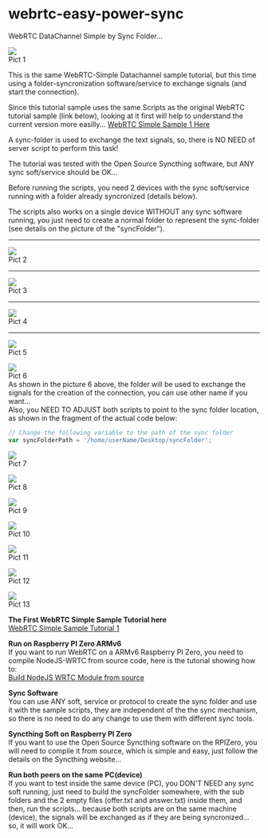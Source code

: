 # webrtc-easy-power-sync
WebRTC DataChannel Simple by Sync Folder...
 
![](img/webrtc-easy-power-sync-001.jpg)  
Pict 1  
 
 
This is the same WebRTC-Simple Datachannel sample tutorial, but this time using a folder-syncronization software/service to exchange signals (and start the connection).  
  
Since this tutorial sample uses the same Scripts as the original WebRTC tutorial sample (link below), looking at it first will help to understand the current version more easilly...
[WebRTC Simple Sample 1 Here](https://github.com/t2age/webrtc-easy-power)
  
A sync-folder is used to exchange the text signals, so, there is NO NEED of server script to perform this task!  
  
The tutorial was tested with the Open Source Syncthing software, but ANY sync soft/service should be OK...  
  
Before running the scripts, you need 2 devices with the sync soft/service running with a folder already syncronized (details below).  
  
The scripts also works on a single device WITHOUT any sync software running, you just need to create a normal folder to represent the sync-folder (see details on the picture of the "syncFolder").  
  
  

  
-----
![](img/webrtc-easy-power-sync-002.jpg)  
Pict 2  
  
-----
![](img/webrtc-easy-power-sync-003.jpg)  
Pict 3  
  
-----
![](img/webrtc-easy-power-sync-004.jpg)  
Pict 4  
  
-----
![](img/webrtc-easy-power-sync-005.jpg)  
Pict 5  
  
![](img/webrtc-easy-power-sync-006.jpg)  
Pict 6  
As shown in the picture 6 above, the folder will be used to exchange the signals for the creation of the connection, you can use other name if you want...  
Also, you NEED TO ADJUST both scripts to point to the sync folder location, as shown in the fragment of the actual code below:  
```javascript
// Change the following variable to the path of the sync folder
var syncFolderPath = '/home/userName/Desktop/syncFolder';
```

![](img/webrtc-easy-power-sync-007.jpg)  
Pict 7  
  
![](img/webrtc-easy-power-sync-008.jpg)  
Pict 8  
  
![](img/webrtc-easy-power-sync-009.jpg)  
Pict 9  
  
![](img/webrtc-easy-power-sync-010.jpg)  
Pict 10  
  
![](img/webrtc-easy-power-sync-011.jpg)  
Pict 11  
  
![](img/webrtc-easy-power-sync-012.jpg)  
Pict 12  
  
![](img/webrtc-easy-power-sync-013.jpg)  
Pict 13  
  

**The First WebRTC Simple Sample Tutorial here**  
[WebRTC Simple Sample Tutorial 1](https://github.com/t2age/webrtc-easy-power)  
  
  
**Run on Raspberry PI Zero ARMv6**  
If you want to run WebRTC on a ARMv6 Raspberry PI Zero, you need to compile NodeJS-WRTC from source code, here is the tutorial showing how to:  
[Build NodeJS WRTC Module from source](https://github.com/t2age/webrtc-armv6)  
  
  
**Sync Software**  
You can use ANY soft, service or protocol to create the sync folder and use it with the sample scripts, they are independent of the the sync mechanism, so there is no need to do any change to use them with different sync tools.  
  
  
**Syncthing Soft on Raspberry PI Zero**  
If you want to use the Open Source Syncthing software on the RPIZero, you will need to compile it from source, which is simple and easy, just follow the details on the Syncthing website...  
  
  
**Run both peers on the same PC(device)**  
If you want to test inside the same device (PC), you DON'T NEED any sync soft running, just need to build the syncFolder somewhere, with the sub folders and the 2 empty files (offer.txt and answer.txt) inside them, and then, run the scripts... because both scripts are on the same machine (device), the signals will be exchanged as if they are being syncronized... so, it will work OK...  
  
  
  
